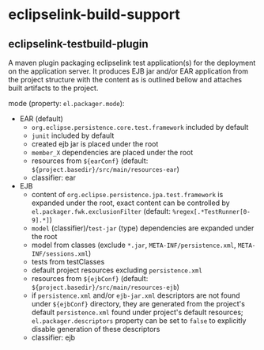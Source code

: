 # eclipselink-build-support

## eclipselink-testbuild-plugin

A maven plugin packaging eclipselink test application(s) for the deployment on the application
server. It produces EJB jar and/or EAR application from the project structure with the content
as is outlined bellow and attaches built artifacts to the project.

mode (property: `el.packager.mode`):
* EAR (default)
  * `org.eclipse.persistence.core.test.framework` included by default
  * `junit` included by default
  * created ejb jar is placed under the root
  * `member_X` dependencies are placed under the root
  * resources from `${earConf}` (default: `${project.basedir}/src/main/resources-ear`)
  * classifier: ear
* EJB
  * content of `org.eclipse.persistence.jpa.test.framework` is expanded under the root,
exact content can be controlled by `el.packager.fwk.exclusionFilter` (default: `%regex[.*TestRunner[0-9].*]`)
  * `model` (classifier)/`test-jar` (type) dependencies are expanded under the root
  * model from classes (exclude `*.jar`, `META-INF/persistence.xml`, `META-INF/sessions.xml`)
  * tests from testClasses
  * default project resources excluding `persistence.xml`
  * resources from `${ejbConf}` (default: `${project.basedir}/src/main/resources-ejb`)
  * if `persistence.xml` and/or `ejb-jar.xml` descriptors are not found under `${ejbConf}` directory,
    they are generated from the project's default `persistence.xml` found under project's default resources;
    `el.packager.descriptors` property can be set to `false` to explicitly disable generation of these descriptors
  * classifier: ejb

